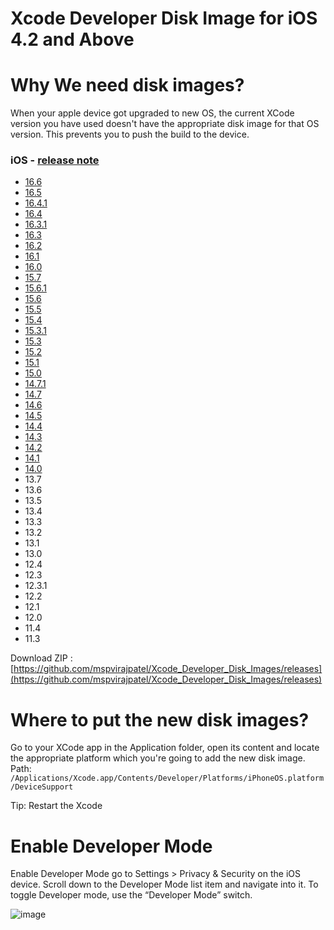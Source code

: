 # Xcode Developer Disk Image for iOS 4.2 and Above

# Why We need disk images?
When your apple device got upgraded to new OS, the current XCode version you have used doesn't have the appropriate disk image for that OS version. This prevents you to push the build to the device.


### iOS - [release note](https://developer.apple.com/documentation/ios-ipados-release-notes)

* [16.6](https://github.com/mspvirajpatel/Xcode_Developer_Disk_Images/releases/tag/16.6)
* [16.5](https://github.com/mspvirajpatel/Xcode_Developer_Disk_Images/releases/tag/16.5)
* [16.4.1](https://github.com/mspvirajpatel/Xcode_Developer_Disk_Images/releases/tag/16.4.1)
* [16.4](https://github.com/mspvirajpatel/Xcode_Developer_Disk_Images/releases/tag/16.4)
* [16.3.1](https://github.com/mspvirajpatel/Xcode_Developer_Disk_Images/releases/tag/16.3.1)
* [16.3](https://github.com/mspvirajpatel/Xcode_Developer_Disk_Images/releases/download/16.3/16.3.zip)
* [16.2](https://github.com/mspvirajpatel/Xcode_Developer_Disk_Images/releases/download/16.2/16.2.zip)
* [16.1](https://github.com/mspvirajpatel/Xcode_Developer_Disk_Images/releases/download/16.1/16.1.zip)
* [16.0](https://github.com/mspvirajpatel/Xcode_Developer_Disk_Images/releases/download/16.0/16.0.zip)
* [15.7](https://github.com/mspvirajpatel/Xcode_Developer_Disk_Images/releases/download/15.7/15.7.zip)
* [15.6.1](https://github.com/mspvirajpatel/Xcode_Developer_Disk_Images/releases/download/15.6.1/15.6.1.zip)
* [15.6](https://github.com/mspvirajpatel/Xcode_Developer_Disk_Images/releases/download/15.6/15.6.zip)
* [15.5](https://github.com/mspvirajpatel/Xcode_Developer_Disk_Images/releases/download/15.5/15.5.zip)
* [15.4](https://github.com/mspvirajpatel/Xcode_Developer_Disk_Images/releases/download/15.4/15.4.zip)
* [15.3.1](https://github.com/mspvirajpatel/Xcode_Developer_Disk_Images/releases/download/15.3.1/15.3.1.zip)
* [15.3](https://github.com/mspvirajpatel/Xcode_Developer_Disk_Images/releases/download/15.3/15.3.zip)
* [15.2](https://github.com/mspvirajpatel/Xcode_Developer_Disk_Images/releases/download/15.2/15.2.zip)
* [15.1](https://github.com/mspvirajpatel/Xcode_Developer_Disk_Images/releases/download/15.1/15.1.zip)
* [15.0](https://github.com/mspvirajpatel/Xcode_Developer_Disk_Images/releases/download/15.0/15.0.zip)
* [14.7.1](https://github.com/mspvirajpatel/Xcode_Developer_Disk_Images/releases/download/14.7.1/14.7.1.zip)
* [14.7](https://github.com/mspvirajpatel/Xcode_Developer_Disk_Images/releases/download/14.7/14.7.zip)
* [14.6](https://github.com/mspvirajpatel/Xcode_Developer_Disk_Images/releases/download/14.6/14.6.zip)
* [14.5](https://github.com/mspvirajpatel/Xcode_Developer_Disk_Images/releases/download/14.5/14.5.zip)
* [14.4](https://github.com/mspvirajpatel/Xcode_Developer_Disk_Images/releases/download/14.4/14.4.zip)
* [14.3](https://github.com/mspvirajpatel/Xcode_Developer_Disk_Images/releases/download/14.3/14.3.zip)
* [14.2](https://github.com/mspvirajpatel/Xcode_Developer_Disk_Images/releases/download/14.2/14.2.zip)
* [14.1](https://github.com/mspvirajpatel/Xcode_Developer_Disk_Images/releases/download/14.1/14.1.zip)
* [14.0](https://github.com/mspvirajpatel/Xcode_Developer_Disk_Images/releases/download/14.0/14.0.zip)
* 13.7 
* 13.6 
* 13.5 
* 13.4 
* 13.3
* 13.2
* 13.1
* 13.0
* 12.4
* 12.3
* 12.3.1
* 12.2
* 12.1
* 12.0
* 11.4
* 11.3

Download ZIP : [https://github.com/mspvirajpatel/Xcode_Developer_Disk_Images/releases](https://github.com/mspvirajpatel/Xcode_Developer_Disk_Images/releases)

# Where to put the new disk images?
Go to your XCode app in the Application folder, open its content and locate the appropriate platform which you're going to add the new disk image.
Path: `/Applications/Xcode.app/Contents/Developer/Platforms/iPhoneOS.platform/DeviceSupport`

Tip: Restart the Xcode

# Enable Developer Mode
Enable Developer Mode go to Settings > Privacy & Security on the iOS device. Scroll down to the Developer Mode list item and navigate into it. To toggle Developer mode, use the “Developer Mode” switch.

![image](https://github.com/mspvirajpatel/Xcode_Developer_Disk_Images/assets/26880739/5fdcb767-a212-45ce-8f79-f910bcb5db72)
